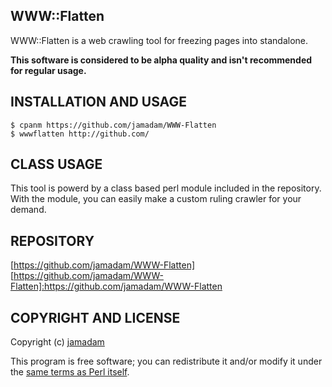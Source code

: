 WWW::Flatten
---------------

WWW::Flatten is a web crawling tool for freezing pages into standalone.

__This software is considered to be alpha quality and isn't recommended for
regular usage.__

## INSTALLATION AND USAGE

    $ cpanm https://github.com/jamadam/WWW-Flatten
    $ wwwflatten http://github.com/

## CLASS USAGE

This tool is powerd by a class based perl module included in the repository.
With the module, you can easily make a custom ruling crawler for your demand.

## REPOSITORY

[https://github.com/jamadam/WWW-Flatten]
[https://github.com/jamadam/WWW-Flatten]:https://github.com/jamadam/WWW-Flatten

## COPYRIGHT AND LICENSE

Copyright (c) [jamadam]

This program is free software; you can redistribute it and/or
modify it under the [same terms as Perl itself].

[jamadam]: http://blog2.jamadam.com/
[same terms as Perl itself]:http://dev.perl.org/licenses/
